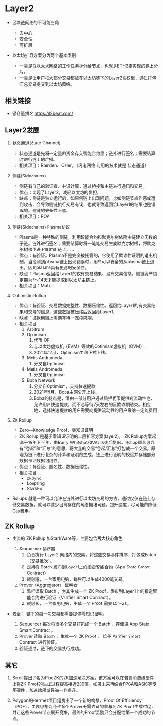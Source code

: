 # Layer2

- 区块链网络的不可能三角
    - 去中心
    - 安全性
    - 可扩展

- 以太坊扩容方案分为两个基本类别
    - 一类是将以太坊网络的工作任务拆分给节点，也就是ETH2要实现的链上分片。
    - 一类是让用户把大部分交易都放在以太坊链下的Layer2协议里，通过打包汇总交易提交到以太坊网络。

## 相关链接
- 锁仓量排名 https://l2beat.com/

## Layer2发展
1. 状态通道(State Channel)
    - 状态通道是先将一定量的资金存入智能合约里；链外进行签名；需要结算时进行链上的广播。
    - 相关项目：Rainden、Celer。（闪电网络 利用的技术就是 状态通道）

2. 侧链(Sidechains)
    - 侧链有自己的验证者、共识计算，通过桥接和主链进行通讯和交易。
    - 优点：实现了Layer2，减轻以太坊的负担。
    - 缺点：侧链是独立运行的，如果侧链上出现问题，比如侧链节点作恶或遭到攻击，会导致侧链执行交易有误，也就导致返回给Layer1的结果也是错误的。侧链的安全性不够。
    - 相关项目：POA

3. 侧链(Sidechains) Plasma协议
    - Plasma是一种特殊的侧链。利用智能合约和默克尔树依附主链建立无数的子链。链外进行签名；需要结算时将一笔笔交易生成默克尔树根，将默克尔树根传进 Plasma 链上，...
    - 优点：有验证。Plasma不是完全被托管的，它使用了欺诈性证明的退出机制，当检测到plasma链上出现错误时，用户可以安全的从plasma链上退出，因此plasma具有更高的安全性。
    - 缺点：Plasma返回给Layer1的仅有交易结果、没有交易信息。侧链资产锁定期为7～14天才能提取到以太坊主链上。
    - 相关项目：Matic

4. Optimistic Rollup
    - 优点：有验证、交易数据完整性、数据压缩性。返回给Layer1的有交易结果和交易的信息，这些数据被压缩后返回给Layer1。
    - 缺点：提款到链上需要等待一定的周期。
    - 相关项目
        1. Arbitrum
        2. Optimism
           1. 代币 OP
           2. 与以太坊虚拟机（EVM）等效的Optimism虚拟机（OVM）.
           3. 2021年12月，Optimism主网正式上线。
        3. Metis Andromeda
           1. 分叉自Optimism
        4. Metis Andromeda
           1. 分叉自Optimism
        5. Boba Network
           1. 分叉自Optimism，支持快速提款
           2. 2021年9月，Boba主网公开上线。
           3. Boba的特点是，借由一部分用户通过质押代币提供的流动性池，允许用户快速提款，而不必等待7天左右的反欺诈期结束。相应地，选择快速提款的用户需要向提供流动性的用户缴纳一定的费用

5. ZK Rollup
    - Zero—Knowledge Proof，零知识证明
    - ZK Rollup 是基于零知识证明的二层扩容方案(layer2)， ZK Rollup方案起源于18年下半年，由Barry Whitehat和Vitalik先后提出。Rollup顾名思义有“卷起”和“汇总”的意思，将大量的交易“卷起/汇总”打包成一个交易。原理为链下进行复杂的计算和证明的生成，链上进行证明的校验并存储部分数据保证数据可用性。
    - 优点：有验证、匿名性、数据压缩性。
    - 相关项目
        - zkSync
        - Loopring
        - StarkEx

- Rollups 就是一种可以允许在链外进行以太坊交易的方法，通过仅仅在链上存储交易数据，就可以减少目前存在的网络拥堵问题，提升速度，尽可能的降低Gas费用。


## ZK Rollup
- 主流的 ZK Rollup 如StarkWare等，主要包含两大核心角色
    1. Sequencer 排序器
        1. 负责执行 Layer2 网络内的交易，将这些交易事件排序，打包成Batch（交易批次）。
        2. 定期将 Batch 发布到Layer1上的指定智能合约（App State Smart Contract）.
        3. 耗时短，一台家用电脑，每秒可以生成4000笔交易。
    2. Prover（Aggregator） 证明者
        1. 监听读取 Batch ，为其生成一个 ZK Proof，发布到Layer1上的指定智能合约进行验证（Varifier Smart Contract）。
        2. 耗时长，一台家用电脑，生成一个 Proof 需要1.5～2s。

- 安全： 链下的每一次交易都需要提供零知识证明。
    1. Sequencer 每次将很多个交易打包成一个 Batch ，存储进 App State Smart Contract 。
    2. Prover 读取 Batch ，生成一个 ZK Proof ， 给予 Varifier Smart Contract 进行验证。
    3. 验证通过，链下的交易执行成功。

## 其它
1. Scroll提出了名为PipeZK的ZK加速解决方案，该方案可以在普通消费级硬件上将ZK Proof的生成过程提高接近200倍。如果未来再结合FPGA和ASIC等专用硬件，加速效果或将进一步提升。

2. Polygon的Hermez项目组提出了一个新的构想，Proof Of Efficiency（POE），主要思想为允许多个Prover无需许可的参与到ZK Proof生成过程，并让这些Prover节点展开竞争，最终的Proof奖励只会分配给第一个成功的节点。